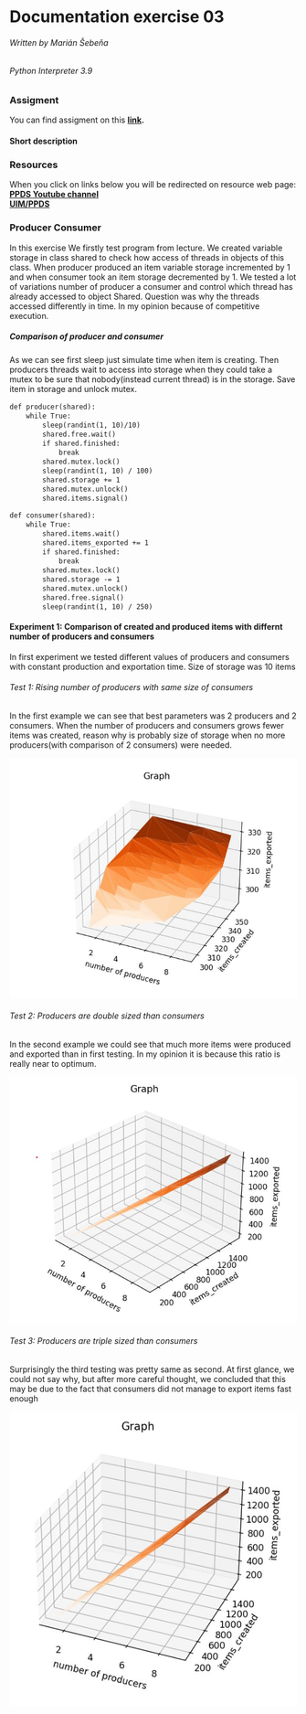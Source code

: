 # Documentation exercise 03  
###### Written by Marián Šebeňa
###### Python Interpreter 3.9
### Assigment 
You can find assigment on this  **[link](https://uim.fei.stuba.sk/i-ppds/3-cvicenie-fibonacci-vypinac-p-k-c-z-%F0%9F%92%A1/).** 
#### Short description 

### Resources
When you click on links below you will be redirected on resource web page: </br>
**[PPDS Youtube channel](https://www.youtube.com/channel/UCnTxtvNFlicb2Mn0a6w8N-A)** <br/>
**[UIM/PPDS](https://uim.fei.stuba.sk/i-ppds/2-cvicenie-turniket-bariera-%f0%9f%9a%a7/?%2F)** <br/>
### Producer Consumer
In this exercise We firstly test program from lecture. We created variable storage in class shared
to check how access of threads in objects of this class. When producer produced an item variable storage 
incremented by 1 and when consumer took an item storage decremented by 1. We tested a lot of variations number of
producer a consumer and control which thread has already accessed to object Shared. Question was why the threads
accessed differently in time. In my opinion because of competitive execution.

##### Comparison of producer and consumer
As we can see first sleep just simulate time when item is creating. Then
producers threads wait to access into storage when they could take a mutex
to be sure that nobody(instead current thread) is in the storage. Save item in
storage and unlock mutex. 
```
def producer(shared):
    while True:
        sleep(randint(1, 10)/10)
        shared.free.wait()
        if shared.finished:
            break
        shared.mutex.lock()
        sleep(randint(1, 10) / 100)
        shared.storage += 1
        shared.mutex.unlock()
        shared.items.signal()
```
```
def consumer(shared):
    while True:
        shared.items.wait()
        shared.items_exported += 1
        if shared.finished:
            break
        shared.mutex.lock()
        shared.storage -= 1
        shared.mutex.unlock()
        shared.free.signal()
        sleep(randint(1, 10) / 250)
```

#### Experiment 1: Comparison of created and produced items with differnt number of producers and consumers

In first experiment we tested different values of producers and consumers
with constant production and exportation time. Size of storage was 10 items
###### Test 1: Rising number of producers with same size of consumers
In the first example we can see that best parameters was 2 producers and 2 consumers. When the
number of producers and consumers grows fewer items was created, reason why is probably size of 
storage when no more producers(with comparison of 2 consumers) were needed.

![plot](./plots/exp2.jpg)
###### Test 2: Producers are double sized than consumers 
In the second example we could see that much more items were produced and exported than
in first testing. In my opinion it is because this ratio is really near to optimum.

![plot](./plots/exp1.jpg)
###### Test 3: Producers are triple sized than consumers 
Surprisingly the third testing was pretty same as second. 
At first glance, we could not say why, but after more careful thought, we concluded that 
this may be due to the fact that consumers did not manage to export items fast enough

![plot](./plots/exp3.jpg)










